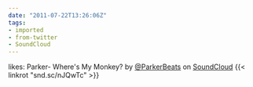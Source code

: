 ```yaml
---
date: "2011-07-22T13:26:06Z"
tags:
- imported
- from-twitter
- SoundCloud
---
```

likes: Parker- Where's My Monkey? by [@ParkerBeats](/twitter/#/ParkerBeats) on [SoundCloud](/tags/SoundCloud) {{< linkrot "snd.sc/nJQwTc" >}}
